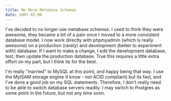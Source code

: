 ```yaml
---
title: No More Metabase Schemas
date: 2007-02-06
---
```

I've decided to no longer use metabase schemas. I used to think they were awesome, they became a bit of a pain once I moved to a more consistent database model. I now work directly with phpmyadmin (which is really awesome) on a production (rarely) and development (better to experiment with) database. If I want to make a change, I edit the development database, test, then update the production database. True this requires a little extra effort on my part, but I think its for the best.

I'm really "married" to MySQL at this point, and happy being that way. I use the MyISAM storage engine (I know - not ACID compliant) but its fast, and I've done a good job on my SQL statements. Therefore, I don't really need to be able to switch database servers readily. I may switch to Postgres as some point in the future, but not any time soon.

